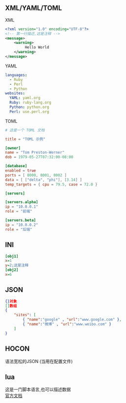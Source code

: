 ## XML/YAML/TOML
XML
```xml
<?xml version="1.0" encoding="UTF-8"?>
<!-- 第一行描述,这是注释 -->
<message>
    <warning>
         Hello World
    </warning>
</message>
```
YAML
```yaml
languages:
  - Ruby
  - Perl
  - Python 
websites:
  YAML: yaml.org 
  Ruby: ruby-lang.org 
  Python: python.org 
  Perl: use.perl.org
```
TOML
```toml
# 这是一个 TOML 文档

title = "TOML 示例"

[owner]
name = "Tom Preston-Werner"
dob = 1979-05-27T07:32:00-08:00

[database]
enabled = true
ports = [ 8000, 8001, 8002 ]
data = [ ["delta", "phi"], [3.14] ]
temp_targets = { cpu = 79.5, case = 72.0 }

[servers]

[servers.alpha]
ip = "10.0.0.1"
role = "前端"

[servers.beta]
ip = "10.0.0.2"
role = "后端"
```
## INI
```ini
[obj1]
x=1
y=2;这是注释
[obj2]
x=6
```
## JSON
```json
{}对象
[]数组
{
    "sites": [
        { "name":"google" , "url":"www.google.com" }, 
        { "name":"微博" , "url":"www.weibo.com" }
    ]
}
```
## HOCON
语法宽松的JSON (当用在配置文件)
## lua
这是一门脚本语言,也可以描述数据  
[官方文档](https://atom-l.github.io/lua5.4-manual-zh/1.html)
